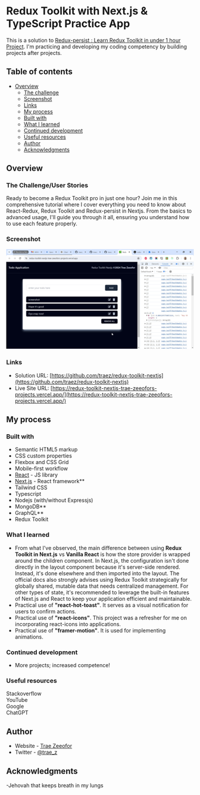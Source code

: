 # Redux Toolkit with Next.js & TypeScript Practice App

This is a solution to [Redux-persist : Learn Redux Toolkit in under 1 hour Project](https://www.youtube.com/watch?v=AD2ZckriGwQ). I'm practicing and developing my coding competency by building projects after projects.

## Table of contents

- [Overview](#overview)
  - [The challenge](#the-challenge)
  - [Screenshot](#screenshot)
  - [Links](#links)
  - [My process](#my-process)
  - [Built with](#built-with)
  - [What I learned](#what-i-learned)
  - [Continued development](#continued-development)
  - [Useful resources](#useful-resources)
  - [Author](#author)
  - [Acknowledgments](#acknowledgments)

## Overview

### The Challenge/User Stories

Ready to become a Redux Toolkit pro in just one hour? Join me in this comprehensive tutorial where I cover everything you need to know about React-Redux, Redux Toolkit and Redux-persist in Nextjs. From the basics to advanced usage, I'll guide you through it all, ensuring you understand how to use each feature properly.

### Screenshot

![](public/screenshot-desktop.png)

### Links

- Solution URL: [https://github.com/traez/redux-toolkit-nextjs](https://github.com/traez/redux-toolkit-nextjs)
- Live Site URL: [https://redux-toolkit-nextjs-trae-zeeofors-projects.vercel.app/](https://redux-toolkit-nextjs-trae-zeeofors-projects.vercel.app/)

## My process

### Built with

- Semantic HTML5 markup
- CSS custom properties
- Flexbox and CSS Grid
- Mobile-first workflow
- [React](https://reactjs.org/) - JS library
- [Next.js](https://nextjs.org/) - React framework**
- Tailwind CSS  
- Typescript  
- Nodejs (with/without Expressjs)
- MongoDB**  
- GraphQL**    
- Redux Toolkit 

### What I learned
 
- From what I've observed, the main difference between using **Redux Toolkit in Next.js** vs **Vanilla React** is how the store provider is wrapped around the children component. In Next.js, the configuration isn't done directly in the layout component because it's server-side rendered. Instead, it's done elsewhere and then imported into the layout. The official docs also strongly advises using Redux Toolkit strategically for globally shared, mutable data that needs centralized management. For other types of state, it's recommended to leverage the built-in features of Next.js and React to keep your application efficient and maintainable.
- Practical use of **"react-hot-toast"**. It serves as a visual notification for users to confirm actions.   
- Practical use of **"react-icons"**. This project was a refresher for me on incorporating react-icons into applications.  
- Practical use of **"framer-motion"**. It is used for implementing animations.  

### Continued development

- More projects; increased competence!

### Useful resources

Stackoverflow  
YouTube  
Google  
ChatGPT

## Author

- Website - [Trae Zeeofor](https://github.com/traez)
- Twitter - [@trae_z](https://twitter.com/trae_z)

## Acknowledgments

-Jehovah that keeps breath in my lungs

